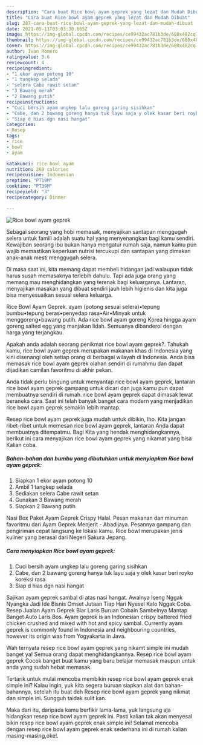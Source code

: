 ```yaml
---
description: "Cara buat Rice bowl ayam geprek yang lezat dan Mudah Dibuat"
title: "Cara buat Rice bowl ayam geprek yang lezat dan Mudah Dibuat"
slug: 287-cara-buat-rice-bowl-ayam-geprek-yang-lezat-dan-mudah-dibuat
date: 2021-05-11T03:03:30.665Z
image: https://img-global.cpcdn.com/recipes/ce99432ac781b3de/680x482cq70/rice-bowl-ayam-geprek-foto-resep-utama.jpg
thumbnail: https://img-global.cpcdn.com/recipes/ce99432ac781b3de/680x482cq70/rice-bowl-ayam-geprek-foto-resep-utama.jpg
cover: https://img-global.cpcdn.com/recipes/ce99432ac781b3de/680x482cq70/rice-bowl-ayam-geprek-foto-resep-utama.jpg
author: Ivan Romero
ratingvalue: 3.6
reviewcount: 4
recipeingredient:
- "1 ekor ayam potong 10"
- "1 tangkep selada"
- "selera Cabe rawit setan"
- "3 Bawang merah"
- "2 Bawang putih"
recipeinstructions:
- "Cuci bersih ayam ungkep lalu goreng garing sisihkan"
- "Cabe, dan 2 bawang goreng hanya tuk layu saja y olek kasar beri royko koreksi rasa"
- "Siap d hias dgn nasi hangat"
categories:
- Resep
tags:
- rice
- bowl
- ayam

katakunci: rice bowl ayam 
nutrition: 269 calories
recipecuisine: Indonesian
preptime: "PT19M"
cooktime: "PT39M"
recipeyield: "3"
recipecategory: Dinner

---
```



![Rice bowl ayam geprek](https://img-global.cpcdn.com/recipes/ce99432ac781b3de/680x482cq70/rice-bowl-ayam-geprek-foto-resep-utama.jpg)

Sebagai seorang yang hobi memasak, menyajikan santapan menggugah selera untuk famili adalah suatu hal yang menyenangkan bagi kamu sendiri. Kewajiban seorang ibu bukan hanya mengatur rumah saja, namun kamu pun wajib memastikan keperluan nutrisi tercukupi dan santapan yang dimakan anak-anak mesti menggugah selera.

Di masa  saat ini, kita memang dapat membeli hidangan jadi walaupun tidak harus susah memasaknya terlebih dahulu. Tapi ada juga orang yang memang mau menghidangkan yang terenak bagi keluarganya. Lantaran, menyajikan masakan yang dibuat sendiri jauh lebih higienis dan kita juga bisa menyesuaikan sesuai selera keluarga. 

Rice Bowl Ayam Geprek. ayam (potong sesuai selera)•tepung bumbu•tepung beras•penyedap rasa•Air•Minyak untuk menggoreng•bawang putih. Ada rice bowl ayam goreng Korea hingga ayam goreng salted egg yang manjakan lidah. Semuanya dibanderol dengan harga yang terjangkau.

Apakah anda adalah seorang penikmat rice bowl ayam geprek?. Tahukah kamu, rice bowl ayam geprek merupakan makanan khas di Indonesia yang kini disenangi oleh setiap orang di berbagai wilayah di Indonesia. Anda bisa memasak rice bowl ayam geprek olahan sendiri di rumahmu dan dapat dijadikan camilan favoritmu di akhir pekan.

Anda tidak perlu bingung untuk menyantap rice bowl ayam geprek, lantaran rice bowl ayam geprek gampang untuk dicari dan juga kamu pun dapat membuatnya sendiri di rumah. rice bowl ayam geprek dapat dimasak lewat beraneka cara. Saat ini telah banyak banget cara modern yang menjadikan rice bowl ayam geprek semakin lebih mantap.

Resep rice bowl ayam geprek juga mudah untuk dibikin, lho. Kita jangan ribet-ribet untuk memesan rice bowl ayam geprek, lantaran Anda dapat membuatnya ditempatmu. Bagi Kita yang hendak menghidangkannya, berikut ini cara menyajikan rice bowl ayam geprek yang nikamat yang bisa Kalian coba.

<!--inarticleads1-->

##### Bahan-bahan dan bumbu yang dibutuhkan untuk menyiapkan Rice bowl ayam geprek:

1. Siapkan 1 ekor ayam potong 10
1. Ambil 1 tangkep selada
1. Sediakan selera Cabe rawit setan
1. Gunakan 3 Bawang merah
1. Siapkan 2 Bawang putih


Nasi Box Paket Ayam Geprek Crispy Halal. Pesan makanan dan minuman favoritmu dari Ayam Geprek Menjerit - Abadijaya. Pesannya gampang dan pengiriman cepat langsung ke lokasi kamu. Rice bowl merupakan jenis kuliner yang berasal dari Negeri Sakura Jepang. 

<!--inarticleads2-->

##### Cara menyiapkan Rice bowl ayam geprek:

1. Cuci bersih ayam ungkep lalu goreng garing sisihkan
1. Cabe, dan 2 bawang goreng hanya tuk layu saja y olek kasar beri royko koreksi rasa
1. Siap d hias dgn nasi hangat


Sajikan ayam geprek sambal di atas nasi hangat. Awalnya Iseng Nggak Nyangka Jadi Ide Bisnis Omset Jutaan Tiap Hari Nyesel Kalo Nggak Coba. Resep Jualan Ayam Geprek Biar Laris Buruan Cobain Sambelnya Mantap Banget Auto Laris Bos. Ayam geprek is an Indonesian crispy battered fried chicken crushed and mixed with hot and spicy sambal. Currently ayam geprek is commonly found in Indonesia and neighbouring countries, however its origin was from Yogyakarta in Java. 

Wah ternyata resep rice bowl ayam geprek yang nikamt simple ini mudah banget ya! Semua orang dapat menghidangkannya. Resep rice bowl ayam geprek Cocok banget buat kamu yang baru belajar memasak maupun untuk anda yang sudah hebat memasak.

Tertarik untuk mulai mencoba membikin resep rice bowl ayam geprek enak simple ini? Kalau ingin, yuk kita segera buruan siapkan alat dan bahan-bahannya, setelah itu buat deh Resep rice bowl ayam geprek yang nikmat dan simple ini. Sungguh taidak sulit kan. 

Maka dari itu, daripada kamu berfikir lama-lama, yuk langsung aja hidangkan resep rice bowl ayam geprek ini. Pasti kalian tak akan menyesal bikin resep rice bowl ayam geprek enak simple ini! Selamat mencoba dengan resep rice bowl ayam geprek enak sederhana ini di rumah kalian masing-masing,oke!.

